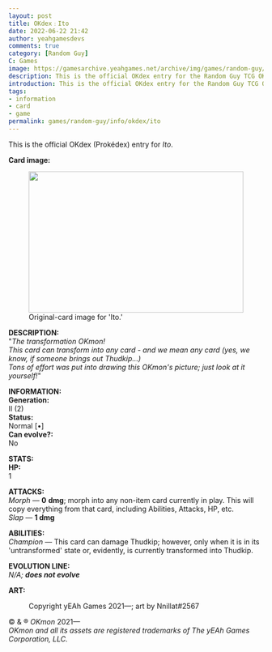 ```yaml
---
layout: post
title: OKdex﹕Ito
date: 2022-06-22 21:42
author: yeahgamesdevs
comments: true
category: [Random Guy]
C: Games
image: https://gamesarchive.yeahgames.net/archive/img/games/random-guy/info/okdex/artwork/ito.png
description: This is the official OKdex entry for the Random Guy TCG OKmon character, Ito.
introduction: This is the official OKdex entry for the Random Guy TCG OKmon character, Ito.
tags:
- information
- card
- game
permalink: games/random-guy/info/okdex/ito
---
```

<!-- wp:paragraph -->
<p>This is the official OKdex (Prokédex) entry for <em>Ito</em>.</p>
<!-- /wp:paragraph -->

<!-- wp:paragraph -->
<p><strong>Card image:</strong></p>
<!-- /wp:paragraph -->

<!-- wp:image {"id":602,"width":424,"height":279,"sizeSlug":"large","linkDestination":"none"} -->
<figure class="wp-block-image size-large is-resized"><img src="https://yeaharchives.files.wordpress.com/2022/06/image-11.png?w=360" alt="" class="wp-image-602" width="424" height="279" /><figcaption>Original-card image for 'Ito.'</figcaption></figure>
<!-- /wp:image -->

<!-- wp:paragraph -->
<p><strong>DESCRIPTION:</strong><br>"<em>The transformation OKmon! </em><br><em>This card can transform into any card - and we mean <em>any</em> card (yes, we know, if someone brings out Thudkip...) </em><br><em>Tons of effort was put into drawing this OKmon's picture; just look at it yourself!</em>"</p>
<!-- /wp:paragraph -->

<!-- wp:paragraph -->
<p><strong>INFORMATION:</strong><br><strong>Generation:</strong><br>II (2)<br><strong>Status:</strong><br>Normal [•]<br><strong>Can evolve?:</strong><br>No</p>
<!-- /wp:paragraph -->

<!-- wp:paragraph -->
<p><strong>STATS:</strong><br><strong>HP:</strong><br>1</p>
<!-- /wp:paragraph -->

<!-- wp:paragraph -->
<p><strong>ATTACKS:</strong><br><em>Morph</em> — <strong>0</strong> <strong>dmg</strong>; morph into any non-item card currently in play. This will copy everything from that card, including Abilities, Attacks, HP, etc.<br><em>Slap</em> — <strong>1 dmg</strong></p>
<!-- /wp:paragraph -->

<!-- wp:paragraph -->
<p><strong>ABILITIES:</strong><br><em>Champion </em>— This card can damage Thudkip; however, only when it is in its 'untransformed' state or, evidently, is currently transformed into Thudkip.</p>
<!-- /wp:paragraph -->

<!-- wp:paragraph -->
<p><strong>EVOLUTION LINE:</strong><br><em>N/A; <strong>does not evolve</strong></em></p>
<!-- /wp:paragraph -->

<!-- wp:paragraph -->
<p><strong>ART:</strong></p>
<!-- /wp:paragraph -->

<!-- wp:image {"id":604,"sizeSlug":"large","linkDestination":"none"} -->
<figure class="wp-block-image size-large"><img src="https://yeaharchives.files.wordpress.com/2022/06/image-12.png?w=514" alt="" class="wp-image-604" /><figcaption>Copyright yEAh Games 2021—; art by Nnillat#2567</figcaption></figure>
<!-- /wp:image -->

<!-- wp:paragraph -->
<p>© &amp; ® <em>OKmon</em> 2021—<br><em>OKmon and all its assets are registered trademarks of The yEAh Games</em> <em>Corporation, LLC.</em></p>
<!-- /wp:paragraph -->
